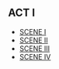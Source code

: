 ## ACT I

- [SCENE I](./act01/scene01.md)
- [SCENE II](./act01/scene02.md)
- [SCENE III](./act01/scene03.md)
- [SCENE IV](./act01/scene04.md)
